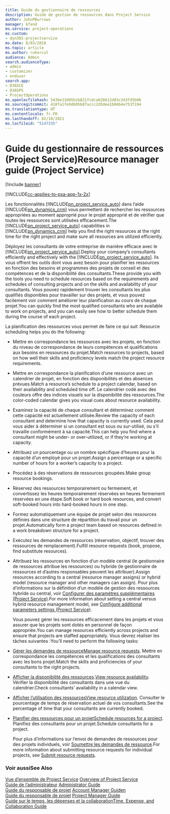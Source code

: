 ```yaml
---
title: Guide du gestionnaire de ressources
description: Guide de gestion de ressources dans Project Service
author: JohnPBurrows
manager: kfend
ms.service: project-operations
ms.custom:
- dyn365-projectservice
ms.date: 8/03/2018
ms.topic: article
ms.author: ruhercul
audience: Admin
search.audienceType:
- admin
- customizer
- enduser
search.app:
- D365CE
- D365PS
- ProjectOperations
ms.openlocfilehash: 543be23d95b1b821fcdca628612d03c343fd5b06
ms.sourcegitcommit: 418fa1fe9d605b8faccc2d5dee1b04b4e753f194
ms.translationtype: HT
ms.contentlocale: fr-FR
ms.lasthandoff: 02/10/2021
ms.locfileid: "5147335"
---
```

# <a name="resource-manager-guide-project-service"></a><span data-ttu-id="cfe6a-103">Guide du gestionnaire de ressources (Project Service)</span><span class="sxs-lookup"><span data-stu-id="cfe6a-103">Resource manager guide (Project Service)</span></span>

[!include [banner](../includes/psa-now-project-operations.md)]

[!INCLUDE[cc-applies-to-psa-app-1x-2x](../includes/cc-applies-to-psa-app-1x-2x.md)]

<span data-ttu-id="cfe6a-104">Les fonctionnalités [!INCLUDE[pn_project_service_auto](../includes/pn-project-service-auto.md)] dans l’aide [!INCLUDE[pn_dynamics_crm](../includes/pn-dynamics-crm.md)] vous permettent de rechercher les ressources appropriées au moment approprié pour le projet approprié et de vérifier que toutes les ressources sont utilisées efficacement.</span><span class="sxs-lookup"><span data-stu-id="cfe6a-104">The [!INCLUDE[pn_project_service_auto](../includes/pn-project-service-auto.md)] capabilities in [!INCLUDE[pn_dynamics_crm](../includes/pn-dynamics-crm.md)] help you find the right resources at the right time for the right project and make sure all resources are utilized efficiently.</span></span>  
  
 <span data-ttu-id="cfe6a-105">Déployez les consultants de votre entreprise de manière efficace avec le [!INCLUDE[pn_project_service_auto](../includes/pn-project-service-auto.md)].</span><span class="sxs-lookup"><span data-stu-id="cfe6a-105">Deploy your company’s consultants efficiently and effectively with the [!INCLUDE[pn_project_service_auto](../includes/pn-project-service-auto.md)].</span></span> <span data-ttu-id="cfe6a-106">Ils vous offrent les outils dont vous avez besoin pour planifier les ressources en fonction des besoins et programmes des projets de conseil et des compétences et de la disponibilité des consultants.</span><span class="sxs-lookup"><span data-stu-id="cfe6a-106">These provide you with the tools you need to schedule resources based on the requirements and schedules of consulting projects and on the skills and availability of your consultants.</span></span> <span data-ttu-id="cfe6a-107">Vous pouvez rapidement trouver les consultants les plus qualifiés disponibles pour travailler sur des projets, et vous pouvez facilement voir comment améliorer leur planification au cours de chaque projet.</span><span class="sxs-lookup"><span data-stu-id="cfe6a-107">You can quickly find the most qualified consultants who are available to work on projects, and you can easily see how to better schedule them during the course of each project.</span></span>  
  
 <span data-ttu-id="cfe6a-108">La planification des ressources vous permet de faire ce qui suit :</span><span class="sxs-lookup"><span data-stu-id="cfe6a-108">Resource scheduling helps you do the following:</span></span>  
  
- <span data-ttu-id="cfe6a-109">Mettre en correspondance les ressources avec les projets, en fonction du niveau de correspondance de leurs compétences et qualifications aux besoins en ressources du projet.</span><span class="sxs-lookup"><span data-stu-id="cfe6a-109">Match resources to projects, based on how well their skills and proficiency levels match the project resource requirements.</span></span>  
  
- <span data-ttu-id="cfe6a-110">Mettre en correspondance la planification d’une ressource avec un calendrier de projet, en fonction des disponibilités et des absences prévues.</span><span class="sxs-lookup"><span data-stu-id="cfe6a-110">Match a resource’s schedule to a project calendar, based on their availability and scheduled time off.</span></span> <span data-ttu-id="cfe6a-111">Le calendrier codé avec des couleurs offre des indices visuels sur la disponibilité des ressources.</span><span class="sxs-lookup"><span data-stu-id="cfe6a-111">The color-coded calendar gives you visual cues about resource availability.</span></span>  
  
- <span data-ttu-id="cfe6a-112">Examinez la capacité de chaque consultant et déterminez comment cette capacité est actuellement utilisée.</span><span class="sxs-lookup"><span data-stu-id="cfe6a-112">Review the capacity of each consultant and determine how that capacity is currently used.</span></span> <span data-ttu-id="cfe6a-113">Cela peut vous aider à déterminer si un consultant est sous ou sur-utilisé, ou s’il travaille conformément à sa capacité.</span><span class="sxs-lookup"><span data-stu-id="cfe6a-113">This can help you find where a consultant might be under- or over-utilized, or if they’re working at capacity.</span></span>  
  
- <span data-ttu-id="cfe6a-114">Attribuez un pourcentage ou un nombre spécifique d’heures pour la capacité d’un employé pour un projet.</span><span class="sxs-lookup"><span data-stu-id="cfe6a-114">Assign a percentage or a specific number of hours for a worker’s capacity to a project.</span></span>  
  
- <span data-ttu-id="cfe6a-115">Procédez à des réservations de ressources groupées.</span><span class="sxs-lookup"><span data-stu-id="cfe6a-115">Make group resource bookings.</span></span>  
  
- <span data-ttu-id="cfe6a-116">Réservez des ressources temporairement ou fermement, et convertissez les heures temporairement réservées en heures fermement réservées en une étape.</span><span class="sxs-lookup"><span data-stu-id="cfe6a-116">Soft book or hard book resources, and convert soft-booked hours into hard-booked hours in one step.</span></span>  
  
- <span data-ttu-id="cfe6a-117">Formez automatiquement une équipe de projet selon des ressources définies dans une structure de répartition du travail pour un projet.</span><span class="sxs-lookup"><span data-stu-id="cfe6a-117">Automatically form a project team based on resources defined in a work breakdown structure for a project.</span></span>  
  
- <span data-ttu-id="cfe6a-118">Exécutez les demandes de ressources (réservation, objectif, trouver des ressources de remplacement).</span><span class="sxs-lookup"><span data-stu-id="cfe6a-118">Fulfill resource requests (book, propose, find substitute resources).</span></span>  
  
- <span data-ttu-id="cfe6a-119">Attribuez les ressources en fonction d’un modèle central (le gestionnaire de ressources attribue les ressources) ou hybride (le gestionnaire de ressources et d’autres responsables peuvent les attribuer).</span><span class="sxs-lookup"><span data-stu-id="cfe6a-119">Assign resources according to a central (resource manager assigns) or hybrid model (resource manager and other managers can assign).</span></span> <span data-ttu-id="cfe6a-120">Pour plus d’informations sur la définition d’un modèle de gestion des ressources hybride ou central, voir [Configurer des paramètres supplémentaires (Project Service)](../psa/configure-additional-parameters-settings.md).</span><span class="sxs-lookup"><span data-stu-id="cfe6a-120">For more information about setting a central versus hybrid resource management model, see [Configure additional parameters settings (Project Service)](../psa/configure-additional-parameters-settings.md).</span></span>  
  
  <span data-ttu-id="cfe6a-121">Vous pouvez gérer les ressources efficacement dans les projets et vous assurer que les projets sont dotés en personnel de façon appropriée.</span><span class="sxs-lookup"><span data-stu-id="cfe6a-121">You can manage resources efficiently across projects and ensure that projects are staffed appropriately.</span></span> <span data-ttu-id="cfe6a-122">Vous devrez réaliser les tâches suivantes :</span><span class="sxs-lookup"><span data-stu-id="cfe6a-122">You’ll need to perform the following tasks:</span></span>  
  
- <span data-ttu-id="cfe6a-123">[Gérer les demandes de ressource](../psa/manage-resource-requests.md)</span><span class="sxs-lookup"><span data-stu-id="cfe6a-123">[Manage resource requests](../psa/manage-resource-requests.md).</span></span> <span data-ttu-id="cfe6a-124">Mettre en correspondance les compétences et les qualifications des consultants avec les bons projet.</span><span class="sxs-lookup"><span data-stu-id="cfe6a-124">Match the skills and proficiencies of your consultants to the right projects.</span></span>  
  
- <span data-ttu-id="cfe6a-125">[Afficher la disponibilité des ressources](../psa/view-resource-availability.md).</span><span class="sxs-lookup"><span data-stu-id="cfe6a-125">[View resource availability](../psa/view-resource-availability.md).</span></span> <span data-ttu-id="cfe6a-126">Vérifier la disponibilité des consultants dans une vue du calendrier.</span><span class="sxs-lookup"><span data-stu-id="cfe6a-126">Check consultants’ availability in a calendar view.</span></span>  
  
- <span data-ttu-id="cfe6a-127">[Afficher l’utilisation des ressources](../psa/view-resource-utilization.md)</span><span class="sxs-lookup"><span data-stu-id="cfe6a-127">[View resource utilization](../psa/view-resource-utilization.md).</span></span> <span data-ttu-id="cfe6a-128">Consulter le pourcentage de temps de réservation actuel de vos consultants.</span><span class="sxs-lookup"><span data-stu-id="cfe6a-128">See the percentage of time that your consultants are currently booked.</span></span>  
  
- <span data-ttu-id="cfe6a-129">[Planifier des ressources pour un projet](../psa/schedule-resources-project.md)</span><span class="sxs-lookup"><span data-stu-id="cfe6a-129">[Schedule resources for a project](../psa/schedule-resources-project.md).</span></span> <span data-ttu-id="cfe6a-130">Planifiez des consultants pour un projet.</span><span class="sxs-lookup"><span data-stu-id="cfe6a-130">Schedule consultants for a project.</span></span>  
  
  <span data-ttu-id="cfe6a-131">Pour plus d’informations sur l’envoi de demandes de ressources pour des projets individuels, voir [Soumettre les demandes de ressource](../psa/submit-resource-requests.md).</span><span class="sxs-lookup"><span data-stu-id="cfe6a-131">For more information about submitting resource requests for individual projects, see [Submit resource requests](../psa/submit-resource-requests.md).</span></span>  
  
### <a name="see-also"></a><span data-ttu-id="cfe6a-132">Voir aussi</span><span class="sxs-lookup"><span data-stu-id="cfe6a-132">See Also</span></span>  
 <span data-ttu-id="cfe6a-133">[Vue d’ensemble de Project Service](../psa/overview.md) </span><span class="sxs-lookup"><span data-stu-id="cfe6a-133">[Overview of Project Service](../psa/overview.md) </span></span>  
 <span data-ttu-id="cfe6a-134">[Guide de l’administrateur](../psa/admin-guide.md) </span><span class="sxs-lookup"><span data-stu-id="cfe6a-134">[Administrator Guide](../psa/admin-guide.md) </span></span>  
 <span data-ttu-id="cfe6a-135">[Guide du responsable de projet](../psa/account-manager-guide.md) </span><span class="sxs-lookup"><span data-stu-id="cfe6a-135">[Account Manager Guiden](../psa/account-manager-guide.md) </span></span>  
 <span data-ttu-id="cfe6a-136">[Guide du responsable de projet](../psa/project-manager-guide.md) </span><span class="sxs-lookup"><span data-stu-id="cfe6a-136">[Project Manager Guide](../psa/project-manager-guide.md) </span></span>  
 [<span data-ttu-id="cfe6a-137">Guide sur le temps, les dépenses et la collaboration</span><span class="sxs-lookup"><span data-stu-id="cfe6a-137">Time, Expense, and Collaboration Guide</span></span>](../psa/time-expense-collaboration-guide.md)
